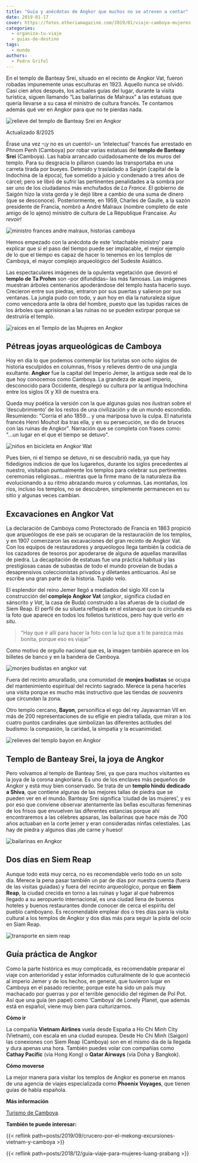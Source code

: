 ```yaml
---
title: "Guía y anécdotas de Angkor que muchos no se atreven a contar"
date: 2019-01-17
cover: https://fotos.etheriamagazine.com/2019/01/viaje-camboya-mujeres-Apsaras-de-Banteay-Srei-e1673862978728.jpg
categories: 
  - organiza-tu-viaje
  - guias-de-destino
tags: 
  - mundo
authors: 
  - Pedro Grifol
---
```


En el templo de Banteay Srei, situado en el recinto de Angkor Vat, fueron robadas 
impunemente unas esculturas en 1923. Aquello nunca se olvidó. Casi cien años después, 
los actuales guías del lugar, durante la visita turística, siguen llamando “Las 
bailarinas de Malraux” a las estatuas que quería llevarse a su casa el ministro de 
cultura francés. Te contamos además qué ver en Angkor para que no te pierdas nada. 

![relieve del templo de Banteay Srei en Angkor](https://fotos.etheriamagazine.com/2019/01/viaje-camboya-mujeres-Apsaras-de-Banteay-Srei-e1673862978728.jpg "Apsaras del templo de Banteay Srei (Camboya).")

Actualizado 8/2025 

Érase una vez –¡y no es un cuento!– un ‘intelectual’ francés fue arrestado en Phnom Penh 
(Camboya) por robar varias estatuas del **templo de Banteay Srei** (Camboya). Las había 
arrancado cuidadosamente de los muros del templo. Para su desgracia lo pillaron cuando 
las transportaba en una carreta tirada por bueyes. Detenido y trasladado a Saigón 
(capital de la Indochina de la época), fue sometido a juicio y condenado a tres años de 
cárcel; pero se libró de sufrir las pertinentes penalidades a la sombra por ser uno de 
los ciudadanos más enchufados de _La France_. El gobierno de Saigón hizo la vista gorda 
y le dejó libre a cambio de una suma de dinero (que se desconoce). Posteriormente, en 
1959, Charles de Gaulle, a la sazón presidente de Francia, nombró a André Malraux 
(nombre completo de este amigo de lo ajeno) ministro de cultura de La République 
Francaise. _Au revoir!_ 

![ministro frances andre malraux, historias camboya](https://fotos.etheriamagazine.com/2019/01/viaje-camboya-Andre-Malraux-el-ministro-ladron-e1673863069582.jpg "Ministro francés Andre Malraux.")

Hemos empezado con la anécdota de este ‘intachable ministro’ para explicar que si el 
paso del tiempo puede ser implacable, el mejor ejemplo de lo que el tiempo es capaz de 
hacer lo tenemos en los templos de Camboya, el mayor complejo arqueológico del Sudeste 
Asiático. 

Las espectaculares imágenes de la opulenta vegetación que devoró el **templo de Ta 
Prohm** son –por difundidas– las más famosas. Las imágenes muestran árboles centenarios 
apoderándose del templo hasta hacerlo suyo. Crecieron entre sus piedras, entraron por 
sus puertas y salieron por sus ventanas. La jungla pudo con todo, y aun hoy en día la 
naturaleza sigue como vencedora ante la obra del hombre, puesto que las tupidas raíces 
de los árboles que aprisionan a las ruinas no se pueden extirpar porque se destruiría el 
templo. 

![raíces en el Templo de las Mujeres en Angkor](https://fotos.etheriamagazine.com/2020/06/Camboya-Templo-en-Angkor-Vat-e1673860295291.jpg "Los árboles invaden el templo de Ta Prohm. © P. Grifol")

## Pétreas joyas arqueológicas de Camboya

Hoy en día lo que podemos contemplar los turistas son ocho siglos de historia esculpidos 
en columnas, frisos y relieves dentro de una jungla exultante. **Angkor** fue la capital 
del Imperio Jemer, la antigua sede real de lo que hoy conocemos como Camboya. La 
grandeza de aquel imperio, desconocido para Occidente, desplegó su cultura por la 
antigua Indochina entre los siglos IX y XII de nuestra era. 

Queda muy poética la versión con la que algunas guías nos ilustran sobre el 
‘descubrimiento’ de los restos de una civilización y de un mundo escondido. Resumiendo: 
"Corría el año 1859... y una mariposa tuvo la culpa. El naturista francés Henri Mouhot 
iba tras ella, y en su persecución, se dio de bruces con las ruinas de Angkor". 
Narración que se completa con frases como: "...un lugar en el que el tiempo se detuvo". 

![niños en bicicleta en Angkor Wat](https://fotos.etheriamagazine.com/2019/01/viaje-camboya-mujeres-angkor-vat-e1673859799585.jpg "Ruinas de Angkor Vat (Camboya).")

Pues bien, ni el tiempo se detuvo, ni se descubrió nada, ya que hay fidedignos indicios 
de que los lugareños, durante los siglos precedentes al nuestro, visitaban puntualmente 
los templos para celebrar sus pertinentes ceremonias religiosas… mientras que la firme 
mano de la naturaleza iba evolucionando a su ritmo abrazando muros y columnas. Las 
montañas, los ríos, incluso los templos, no se descubren, simplemente permanecen en su 
sitio y algunas veces cambian. 

## Excavaciones en Angkor Vat

La declaración de Camboya como Protectorado de Francia en 1863 propició que arqueólogos 
de ese país se ocuparan de la restauración de los templos, y en 1907 comenzaron las 
excavaciones del gran recinto de Angkor Vat. Con los equipos de restauradores y 
arqueólogos llega también la codicia de los cazadores de tesoros por apoderarse de 
alguna de aquellas maravillas de piedra. La decapitación de estatuas fue una práctica 
habitual y las prestigiosas casas de subastas de todo el mundo proveían de budas a 
desaprensivos coleccionistas privados y diletantes anticuarios. Así se escribe una gran 
parte de la historia. Tupido velo. 

El esplendor del reino Jemer llegó a mediados del siglo XII con la construcción del 
**complejo Angkor Vat** (_angkor_, significa ciudad en sánscrito y _Vat_, la casa de 
Buda) construido a las afueras de la ciudad de Siem Reap. El perfil de su silueta 
reflejada en el estanque que lo circunda es la foto que aparece en todos los folletos 
turísticos, pero hay que verlo _en situ_. 

> "Hay que ir allí para hacer la foto con la luz que a ti te parezca más bonita, porque 
> eso es viajar" 

Como motivo de orgullo nacional que es, la imagen también aparece en los billetes de 
banco y en la bandera de Camboya. 

![monjes budistas en angkor vat](https://fotos.etheriamagazine.com/2019/01/viaje-camboya-angkor-vat-Templo-budista-e1673860168490.jpg "Templo budista (Camboya).")

Fuera del recinto amurallado, una comunidad de **monjes budistas** se ocupa del 
mantenimiento espiritual del recinto sagrado. Merece la pena hacerles una visita porque 
es mucho más instructivo que las tiendas de _souvenirs_ que circundan la zona. 

Otro templo cercano, **Bayon**, personifica el ego del rey Jayavarman VII en más de 200 
representaciones de su efigie en piedra tallada, que miran a los cuatro puntos 
cardinales que simbolizan las diferentes actitudes del budismo: la compasión, la 
caridad, la simpatía y la ecuanimidad. 

![relieves del templo bayon en Angkor](https://fotos.etheriamagazine.com/2019/01/viaje-camboya-mujeres-Templo-Bayon.jpg "Templo de Bayon (Camboya).")

## Templo de Banteay Srei, la joya de Angkor

Pero volvamos al templo de Banteay Srei, ya que para muchos visitantes es la joya de la 
corona angkoriana. Es uno de los enclaves más pequeños de Angkor y está muy bien 
conservado. Se trata de un **templo hindú dedicado a Shiva**, que contiene algunas de 
las mejores tallas de piedra que se pueden ver en el mundo. Banteay Srei significa 
‘ciudad de las mujeres’, y es por eso que conviene observar atentamente las bellas 
esculturas femeninas de los frisos que envuelven las diferentes estancias porque ahí 
encontraremos a las célebres apsaras, las bailarinas que hace más de 700 años actuaban 
en la corte jemer y eran consideradas ninfas celestiales. Las hay de piedra y algunos 
días ¡de carne y hueso! 

![bailarinas en Angkor](https://fotos.etheriamagazine.com/2019/01/viaje-camboya-Bailarinas-1-e1673860228944.jpg "Bailarinas de Angkor.")

## Dos días en Siem Reap

Aunque todo está muy cerca, no es recomendable verlo todo en un solo día. Merece la pena 
pasar también un par de días por nuestra cuenta (fuera de las visitas guiadas) y fuera 
del recinto arqueológico, porque en **Siem Reap**, la ciudad crecida en torno a las 
ruinas y lugar al que habremos llegado a su aeropuerto internacional, es una ciudad 
llena de buenos hoteles y buenos restaurantes donde conocer de cerca el espíritu del 
pueblo camboyano. Es recomendable emplear dos o tres días para la visita cultural a los 
templos de Angkor y dos días más para seguir la pista del ocio en Siam Reap. 

![transporte en siem reap](https://fotos.etheriamagazine.com/2019/01/viaje-camboya-Siem-Reap.jpg "Calles de Siem Reap (Camboya).")

## Guía práctica de Angkor

Como la parte histórica es muy complicada, es recomendable preparar el viaje con 
anterioridad y estar informados culturalmente de lo que aconteció al imperio Jemer y de 
los hechos, en general, que tuvieron lugar en Camboya en el pasado reciente; porque este 
ha sido un país muy machacado por guerras y por el terrible genocidio del régimen de Pol 
Pot. Así que una guía (en papel) como ‘Camboya’ de Lonely Planet, que además está en 
español, viene muy bien para culturizarnos. 

**Cómo ir** 

La compañía **Vietnam Airlines** vuela desde España a Ho Chi Minh City (Vietnam), con 
escala en una ciudad europea. Desde Ho Chi Minh (Saigon) las conexiones con Siem Reap 
(Camboya) son en el mismo día de la llegada y dura apenas una hora. También puedes volar 
con compañías como **Cathay Pacific** (vía Hong Kong) o **Qatar Airways** (vía Doha y 
Bangkok). 

**Cómo moverse** 

La mejor manera para visitar los templos de Angkor es ponerse en manos de una agencia de 
viajes especializada como **Phoenix Voyages**, que tienen guías de habla española. 

**Más información** 

[Turismo de Camboya](http://www.tourismcambodia.com). 

**También te puede interesar:** 

{{< reflink path=posts/2019/09/crucero-por-el-mekong-excursiones-vietnam-y-camboya >}} 

{{< reflink path=posts/2018/12/guia-viaje-para-mujeres-luang-prabang >}}
